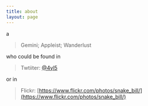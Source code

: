 ```yaml
---
title: about
layout: page
---
```


a

> Gemini; Appleist; Wanderlust  

who could be found in 

> Twtiiter: [@4yl5](https://twitter.com/4yl5)

or in

> Flickr: [https://www.flickr.com/photos/snake_bill/](https://www.flickr.com/photos/snake_bill/)

